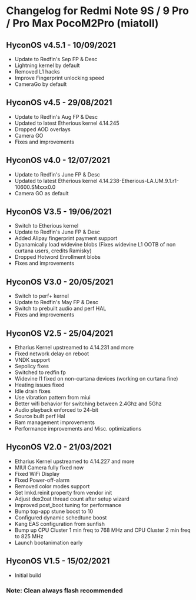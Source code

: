 # Changelog for Redmi Note 9S / 9 Pro / Pro Max  PocoM2Pro (miatoll)

## HyconOS v4.5.1 - 10/09/2021

- Update to Redfin's Sep FP & Desc
- Lightning kernel by default
- Removed L1 hacks
- Improve Fingerprint unlocking speed
- CameraGo by default 
## HyconOS v4.5 - 29/08/2021

- Update to Redfin's Aug FP & Desc
- Updated to latest Etherious kernel 4.14.245
- Dropped AOD overlays 
- Camera GO
- Fixes and improvements

## HyconOS v4.0 - 12/07/2021

- Update to Redfin's June FP & Desc
- Updated to latest Etherious kernel 4.14.238-Etherious-LA.UM.9.1.r1-10600.SMxxx0.0
- Camera GO as default 


## HyconOS V3.5 - 19/06/2021
- Switch to Etherious kernel
- Update to Redfin's June FP & Desc
- Added Alipay fingerprint payment support
- Dyanamically load widevine blobs (Fixes widevine L1 OOTB of non curtana users, credits Ramisky)
- Dropped Hotword Enrollment blobs
- Fixes and improvements

## HyconOS V3.0 - 20/05/2021
- Switch to perf+ kernel
- Update to Redfin's May FP & Desc
- Switch to prebuilt audio and perf HAL
- Fixes and improvements

## HyconOS V2.5 - 25/04/2021
- Etharius Kernel upstreamed to 4.14.231 and more
- Fixed network delay on reboot
- VNDK support
- Sepolicy fixes
- Switched to redfin fp
- Widevine l1 fixed on non-curtana devices (working on curtana fine)
- Heating issues fixed 
- Idle drain fixes 
- Use vibration pattern from miui
- Better wifi behavior for switching between 2.4Ghz and 5Ghz
- Audio playback enforced to 24-bit
- Source built perf Hal
- Ram management improvements
- Performance improvements and Misc. optimizations

## HyconOS V2.0 - 21/03/2021
- Etharius Kernel upstreamed to 4.14.227 and more
- MIUI Camera fully fixed now
- Fixed WiFi Display
- Fixed Power-off-alarm
- Removed color modes support
- Set lmkd.reinit property from vendor init
- Adjust dex2oat thread count after setup wizard
- Improved post_boot tuning for performance
- Bump top-app stune boost to 10
- Configured dynamic schedtune boost
- Kang EAS configuration from sunfish
- Bump up CPU Cluster 1 min freq to 768 MHz and CPU Cluster 2 min freq to 825 MHz
- Launch bootanimation early


## HyconOS V1.5 - 15/02/2021
- Initial build


### Note: Clean always flash recommended

